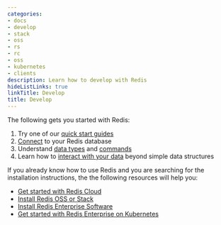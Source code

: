 ```yaml
---
categories:
- docs
- develop
- stack
- oss
- rs
- rc
- oss
- kubernetes
- clients
description: Learn how to develop with Redis
hideListLinks: true
linkTitle: Develop
title: Develop
---
```


The following gets you started with Redis:

1. Try one of our [quick start guides](/develop/get-started)
2. [Connect](/develop/connect) to your Redis database
3. Understand [data types](/develop/data-types) and [commands](/commands)
4. Learn how to [interact with your data](/develop/interact) beyond simple data structures  

If you already know how to use Redis and you are searching for the installation instructions, the the following resources will help you:

* [Get started with Redis Cloud](/operate/rc/rc-quickstart)
* [Install Redis OSS or Stack](/operate/oss_and_stack/install)
* [Install Redis Enterprise Software](/operate/rs/installing-upgrading/install)
* [Get started with Redis Enterprise on Kubernetes](/operate/kubernetes/deployment/quick-start)